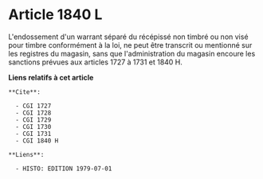 # Article 1840 L

L'endossement d'un warrant séparé du récépissé non timbré ou non visé pour timbre conformément à la loi, ne peut être
transcrit ou mentionné sur les registres du magasin, sans que l'administration du magasin encoure les sanctions prévues aux
articles 1727 à 1731 et 1840 H.

**Liens relatifs à cet article**

	**Cite**:

	  - CGI 1727
	  - CGI 1728
	  - CGI 1729
	  - CGI 1730
	  - CGI 1731
	  - CGI 1840 H

	**Liens**:

	  - HISTO: EDITION 1979-07-01
